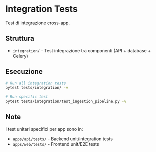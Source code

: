# Integration Tests

Test di integrazione cross-app.

## Struttura

- `integration/` - Test integrazione tra componenti (API + database + Celery)

## Esecuzione

```bash
# Run all integration tests
pytest tests/integration/ -v

# Run specific test
pytest tests/integration/test_ingestion_pipeline.py -v
```

## Note

I test unitari specifici per app sono in:
- `apps/api/tests/` - Backend unit/integration tests
- `apps/web/tests/` - Frontend unit/E2E tests
